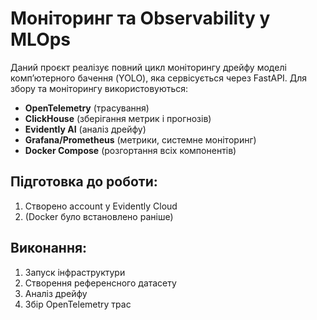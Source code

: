 # Моніторинг та Observability у MLOps

Даний проєкт реалізує повний цикл моніторингу дрейфу моделі комп’ютерного бачення (YOLO), яка сервісується через FastAPI. Для збору та моніторингу використовуються:

- **OpenTelemetry** (трасування)
- **ClickHouse** (зберігання метрик і прогнозів)
- **Evidently AI** (аналіз дрейфу)
- **Grafana/Prometheus** (метрики, системне моніторинг)
- **Docker Compose** (розгортання всіх компонентів)

## Підготовка до роботи:
1. Створено account у Evidently Cloud
2. (Docker було встановлено раніше)

## Виконання:
1. Запуск інфраструктури
2. Створення референсного датасету
3. Аналіз дрейфу
4.  Збір OpenTelemetry трас
